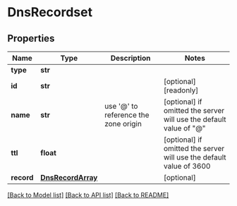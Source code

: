 # DnsRecordset


## Properties
Name | Type | Description | Notes
------------ | ------------- | ------------- | -------------
**type** | **str** |  | 
**id** | **str** |  | [optional] [readonly] 
**name** | **str** | use &#39;@&#39; to reference the zone origin | [optional]  if omitted the server will use the default value of "@"
**ttl** | **float** |  | [optional]  if omitted the server will use the default value of 3600
**record** | [**DnsRecordArray**](DnsRecordArray.md) |  | [optional] 

[[Back to Model list]](../README.md#documentation-for-models) [[Back to API list]](../README.md#documentation-for-api-endpoints) [[Back to README]](../README.md)


